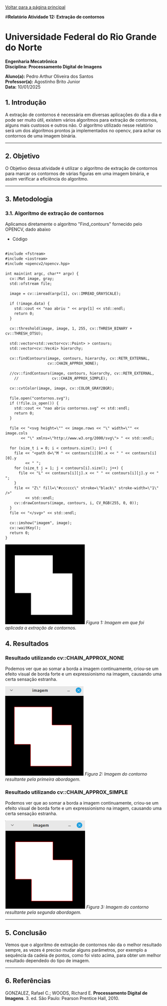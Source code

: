 <script type="text/javascript" async
  src="https://cdn.jsdelivr.net/npm/mathjax@3/es5/tex-mml-chtml.js">
</script>

[Voltar para a página principal](../index.md)

#**Relatório Atividade 12: Extração de contornos**

# Universidade Federal do Rio Grande do Norte

**Engenharia Mecatrônica**  
**Disciplina: Processamento Digital de Imagens**

**Aluno(a):** Pedro Arthur Oliveira dos Santos  
**Professor(a):** Agostinho Brito Junior  
**Data:** 10/01/2025

## 1. Introdução

A extração de contornos é necessária em diversas aplicações do dia a dia e pode ser muito útil, existem vários algorítmos para extração de contornos, alguns mais custosos e outros não.
O algorítmo utilizado nesse relatório será um dos algorítmos prontos ja implementados no opencv, para achar os contornos de uma imagem binária.

---

## 2. Objetivo

O Objetivo dessa atividade é utilizar o algorítmo de extração de contornos para marcar os contornos de várias figuras em uma imagem binária, e assim verificar a eficiẽncia do algorítmo.

---


## 3. Metodologia

###  3.1. Algorítmo de extração de contornos
Aplicamos diretamente o algorítmo "Find_contours" fornecido pelo OPENCV, dado abaixo


* Código

```

#include <fstream>
#include <iostream>
#include <opencv2/opencv.hpp>

int main(int argc, char** argv) {
  cv::Mat image, gray;
  std::ofstream file;

  image = cv::imread(argv[1], cv::IMREAD_GRAYSCALE);

  if (!image.data) {
    std::cout << "nao abriu " << argv[1] << std::endl;
    return 0;
  }

  cv::threshold(image, image, 1, 255, cv::THRESH_BINARY + cv::THRESH_OTSU);

  std::vector<std::vector<cv::Point> > contours;
  std::vector<cv::Vec4i> hierarchy;

  cv::findContours(image, contours, hierarchy, cv::RETR_EXTERNAL,
                   cv::CHAIN_APPROX_NONE);

  //cv::findContours(image, contours, hierarchy, cv::RETR_EXTERNAL,
    //               cv::CHAIN_APPROX_SIMPLE);

  cv::cvtColor(image, image, cv::COLOR_GRAY2BGR);

  file.open("contornos.svg");
  if (!file.is_open()) {
    std::cout << "nao abriu contornos.svg" << std::endl;
    return 0;
  }

  file << "<svg height=\"" << image.rows << "\" width=\"" << image.cols
       << "\" xmlns=\"http://www.w3.org/2000/svg\"> " << std::endl;

  for (size_t i = 0; i < contours.size(); i++) {
    file << "<path d=\"M " << contours[i][0].x << " " << contours[i][0].y
         << " ";
    for (size_t j = 1; j < contours[i].size(); j++) {
      file << "L" << contours[i][j].x << " " << contours[i][j].y << " ";
    }
    file << "Z\" fill=\"#cccccc\" stroke=\"black\" stroke-width=\"1\" />"
         << std::endl;
    cv::drawContours(image, contours, i, CV_RGB(255, 0, 0));
  }
  file << "</svg>" << std::endl;

  cv::imshow("imagem", image);
  cv::waitKey();
  return 0;
}

```


![Imagem utilizada como entrada pro algorítmo](./imagens/retangulos.png)
*Figura 1: Imagem em que foi aplicada a extração de contornos.*


## 4. Resultados

### Resultado utilizando cv::CHAIN_APPROX_NONE
Podemos ver que ao somar a borda a imagem continuamente, criou-se um efeito visual de borda forte e um expressionismo na imagem, causando
uma certa sensação estranha.

![Imagem utilizada como entrada pro algorítmo](./imagens/retangulos1.png)
*Figura 2: Imagem do contorno resultante pela primeira abordagem.*


### Resultado utilizando cv::CHAIN_APPROX_SIMPLE
Podemos ver que ao somar a borda a imagem continuamente, criou-se um efeito visual de borda forte e um expressionismo na imagem, causando
uma certa sensação estranha.

![Imagem utilizada como entrada pro algorítmo](./imagens/retangulos2.png)
*Figura 3: Imagem do contorno resultante pela segunda abordagem.*


---

## 5. Conclusão

Vemos que o algorítmo de extração de contornos não da o melhor resultado sempre, as vezes é preciso mudar alguns parâmetros, por exemplo a sequência da cadeia de pontos, como foi visto acima, para obter um melhor resultado dependedo do tipo de imagem. 

---

## 6. Referências

GONZALEZ, Rafael C.; WOODS, Richard E. **Processamento Digital de Imagens**. 3. ed. São Paulo: Pearson Prentice Hall, 2010.
